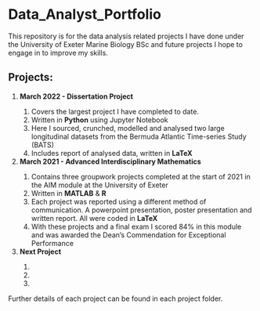 # Data_Analyst_Portfolio
This repository is for the data analysis related projects I have done under the University of Exeter Marine Biology BSc and future projects I hope to engage in to improve my skills.

## Projects:

<ol>
  <li> <b>March 2022 - Dissertation Project</b> </li>
    <ol>
      <li>Covers the largest project I have completed to date.</li>
      <li>Written in <b>Python</b> using Jupyter Notebook</li>
      <li>Here I sourced, crunched, modelled and analysed two large longitudinal datasets from the Bermuda Atlantic Time-series Study (BATS)</li>
      <li>Includes report of analysed data, written in <b>LaTeX</b> </li>
    </ol>
  </li>
  
  <li> <b>March 2021 - Advanced Interdisciplinary Mathematics</b> </li>
    <ol>
      <li>Contains three groupwork projects completed at the start of 2021 in the AIM module at the University of Exeter</li>
      <li>Written in <b>MATLAB</b> & <b>R</b> </li>
  <li>Each project was reported using a different method of communication. A powerpoint presentation, poster presentation and written report. All were coded in <b>LaTeX</b> </li>
  </li>
  <li>With these projects and a final exam I scored 84% in this module and was awarded the Dean’s Commendation for Exceptional Performance </li>
    </ol>
  </li>
  <li> <b>Next Project</b> </li>
    <ol>
      <li></li>
      <li></li>
      <li></li>
    </ol>
  </li>
</ol>
  


Further details of each project can be found in each project folder.
